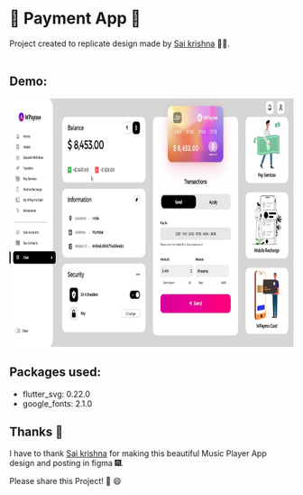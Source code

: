#  🤑 Payment App 👔

Project created to replicate design made by [Sai krishna](https://www.figma.com/@Saikrishna) 👨‍💼.
<br/><br/>

## Demo:

<img src="https://raw.githubusercontent.com/Mosarto/paymentapp/main/demo/demo.gif" width="623" height="440" title="Screen Shoot">

## Packages used:

- flutter_svg: 0.22.0
- google_fonts: 2.1.0


## Thanks 👏

I have to thank [Sai krishna](https://www.figma.com/@Saikrishna)  for making this beautiful Music Player App design and posting in figma 🎆.

Please share this Project! 🤝 😄
